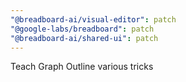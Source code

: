 ```yaml
---
"@breadboard-ai/visual-editor": patch
"@google-labs/breadboard": patch
"@breadboard-ai/shared-ui": patch
---
```


Teach Graph Outline various tricks

